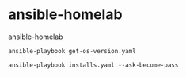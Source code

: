 # ansible-homelab
ansible-homelab

``` 
ansible-playbook get-os-version.yaml
```

```
ansible-playbook installs.yaml --ask-become-pass
```

